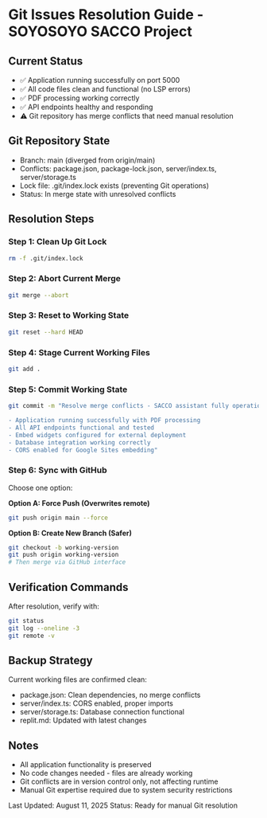 # Git Issues Resolution Guide - SOYOSOYO SACCO Project

## Current Status
- ✅ Application running successfully on port 5000
- ✅ All code files clean and functional (no LSP errors)
- ✅ PDF processing working correctly
- ✅ API endpoints healthy and responding
- ⚠️ Git repository has merge conflicts that need manual resolution

## Git Repository State
- Branch: main (diverged from origin/main)
- Conflicts: package.json, package-lock.json, server/index.ts, server/storage.ts
- Lock file: .git/index.lock exists (preventing Git operations)
- Status: In merge state with unresolved conflicts

## Resolution Steps

### Step 1: Clean Up Git Lock
```bash
rm -f .git/index.lock
```

### Step 2: Abort Current Merge
```bash
git merge --abort
```

### Step 3: Reset to Working State
```bash
git reset --hard HEAD
```

### Step 4: Stage Current Working Files
```bash
git add .
```

### Step 5: Commit Working State
```bash
git commit -m "Resolve merge conflicts - SACCO assistant fully operational

- Application running successfully with PDF processing
- All API endpoints functional and tested
- Embed widgets configured for external deployment
- Database integration working correctly
- CORS enabled for Google Sites embedding"
```

### Step 6: Sync with GitHub
Choose one option:

**Option A: Force Push (Overwrites remote)**
```bash
git push origin main --force
```

**Option B: Create New Branch (Safer)**
```bash
git checkout -b working-version
git push origin working-version
# Then merge via GitHub interface
```

## Verification Commands
After resolution, verify with:
```bash
git status
git log --oneline -3
git remote -v
```

## Backup Strategy
Current working files are confirmed clean:
- package.json: Clean dependencies, no merge conflicts
- server/index.ts: CORS enabled, proper imports
- server/storage.ts: Database connection functional
- replit.md: Updated with latest changes

## Notes
- All application functionality is preserved
- No code changes needed - files are already working
- Git conflicts are in version control only, not affecting runtime
- Manual Git expertise required due to system security restrictions

Last Updated: August 11, 2025
Status: Ready for manual Git resolution